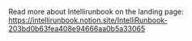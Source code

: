 Read more about Intellirunbook on the landing page: https://intellirunbook.notion.site/IntelliRunbook-203bd0b63fea408e94666aa0b5a33065
